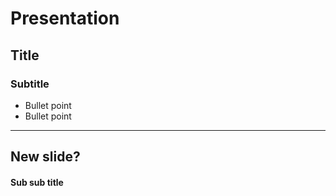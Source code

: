 Presentation
====

## Title

### Subtitle

 - Bullet point
 - Bullet point

---

## New slide?

#### Sub sub title

